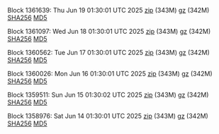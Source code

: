 Block 1361639: Thu Jun 19 01:30:01 UTC 2025 [zip](https://files.01coin.io/mainnet/2025-06-19/bootstrap.dat.zip) (343M) [gz](https://files.01coin.io/mainnet/2025-06-19/bootstrap.dat.tar.gz) (342M) [SHA256](https://files.01coin.io/mainnet/2025-06-19/sha256.txt) [MD5](https://files.01coin.io/mainnet/2025-06-19/md5.txt)

Block 1361097: Wed Jun 18 01:30:01 UTC 2025 [zip](https://files.01coin.io/mainnet/2025-06-18/bootstrap.dat.zip) (343M) [gz](https://files.01coin.io/mainnet/2025-06-18/bootstrap.dat.tar.gz) (342M) [SHA256](https://files.01coin.io/mainnet/2025-06-18/sha256.txt) [MD5](https://files.01coin.io/mainnet/2025-06-18/md5.txt)

Block 1360562: Tue Jun 17 01:30:01 UTC 2025 [zip](https://files.01coin.io/mainnet/2025-06-17/bootstrap.dat.zip) (343M) [gz](https://files.01coin.io/mainnet/2025-06-17/bootstrap.dat.tar.gz) (342M) [SHA256](https://files.01coin.io/mainnet/2025-06-17/sha256.txt) [MD5](https://files.01coin.io/mainnet/2025-06-17/md5.txt)

Block 1360026: Mon Jun 16 01:30:01 UTC 2025 [zip](https://files.01coin.io/mainnet/2025-06-16/bootstrap.dat.zip) (343M) [gz](https://files.01coin.io/mainnet/2025-06-16/bootstrap.dat.tar.gz) (342M) [SHA256](https://files.01coin.io/mainnet/2025-06-16/sha256.txt) [MD5](https://files.01coin.io/mainnet/2025-06-16/md5.txt)

Block 1359511: Sun Jun 15 01:30:02 UTC 2025 [zip](https://files.01coin.io/mainnet/2025-06-15/bootstrap.dat.zip) (343M) [gz](https://files.01coin.io/mainnet/2025-06-15/bootstrap.dat.tar.gz) (342M) [SHA256](https://files.01coin.io/mainnet/2025-06-15/sha256.txt) [MD5](https://files.01coin.io/mainnet/2025-06-15/md5.txt)

Block 1358976: Sat Jun 14 01:30:01 UTC 2025 [zip](https://files.01coin.io/mainnet/2025-06-14/bootstrap.dat.zip) (343M) [gz](https://files.01coin.io/mainnet/2025-06-14/bootstrap.dat.tar.gz) (342M) [SHA256](https://files.01coin.io/mainnet/2025-06-14/sha256.txt) [MD5](https://files.01coin.io/mainnet/2025-06-14/md5.txt)
